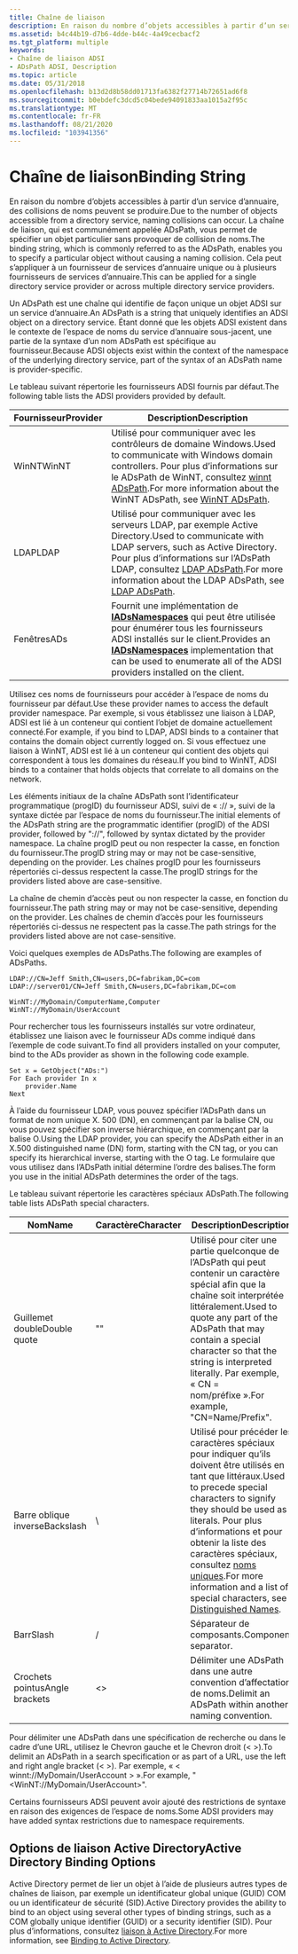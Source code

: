 ```yaml
---
title: Chaîne de liaison
description: En raison du nombre d’objets accessibles à partir d’un service d’annuaire, des collisions de noms peuvent se produire.
ms.assetid: b4c44b19-d7b6-4dde-b44c-4a49cecbacf2
ms.tgt_platform: multiple
keywords:
- Chaîne de liaison ADSI
- ADsPath ADSI, Description
ms.topic: article
ms.date: 05/31/2018
ms.openlocfilehash: b13d2d8b58dd01713fa6382f27714b72651ad6f8
ms.sourcegitcommit: b0ebdefc3dcd5c04bede94091833aa1015a2f95c
ms.translationtype: MT
ms.contentlocale: fr-FR
ms.lasthandoff: 08/21/2020
ms.locfileid: "103941356"
---
```

# <a name="binding-string"></a><span data-ttu-id="0cf69-105">Chaîne de liaison</span><span class="sxs-lookup"><span data-stu-id="0cf69-105">Binding String</span></span>

<span data-ttu-id="0cf69-106">En raison du nombre d’objets accessibles à partir d’un service d’annuaire, des collisions de noms peuvent se produire.</span><span class="sxs-lookup"><span data-stu-id="0cf69-106">Due to the number of objects accessible from a directory service, naming collisions can occur.</span></span> <span data-ttu-id="0cf69-107">La chaîne de liaison, qui est communément appelée ADsPath, vous permet de spécifier un objet particulier sans provoquer de collision de noms.</span><span class="sxs-lookup"><span data-stu-id="0cf69-107">The binding string, which is commonly referred to as the ADsPath, enables you to specify a particular object without causing a naming collision.</span></span> <span data-ttu-id="0cf69-108">Cela peut s’appliquer à un fournisseur de services d’annuaire unique ou à plusieurs fournisseurs de services d’annuaire.</span><span class="sxs-lookup"><span data-stu-id="0cf69-108">This can be applied for a single directory service provider or across multiple directory service providers.</span></span>

<span data-ttu-id="0cf69-109">Un ADsPath est une chaîne qui identifie de façon unique un objet ADSI sur un service d’annuaire.</span><span class="sxs-lookup"><span data-stu-id="0cf69-109">An ADsPath is a string that uniquely identifies an ADSI object on a directory service.</span></span> <span data-ttu-id="0cf69-110">Étant donné que les objets ADSI existent dans le contexte de l’espace de noms du service d’annuaire sous-jacent, une partie de la syntaxe d’un nom ADsPath est spécifique au fournisseur.</span><span class="sxs-lookup"><span data-stu-id="0cf69-110">Because ADSI objects exist within the context of the namespace of the underlying directory service, part of the syntax of an ADsPath name is provider-specific.</span></span>

<span data-ttu-id="0cf69-111">Le tableau suivant répertorie les fournisseurs ADSI fournis par défaut.</span><span class="sxs-lookup"><span data-stu-id="0cf69-111">The following table lists the ADSI providers provided by default.</span></span>



| <span data-ttu-id="0cf69-112">Fournisseur</span><span class="sxs-lookup"><span data-stu-id="0cf69-112">Provider</span></span>         | <span data-ttu-id="0cf69-113">Description</span><span class="sxs-lookup"><span data-stu-id="0cf69-113">Description</span></span>                                                                                                                                                     |
|------------------|-----------------------------------------------------------------------------------------------------------------------------------------------------------------|
| <span data-ttu-id="0cf69-114">WinNT</span><span class="sxs-lookup"><span data-stu-id="0cf69-114">WinNT</span></span><br/> | <span data-ttu-id="0cf69-115">Utilisé pour communiquer avec les contrôleurs de domaine Windows.</span><span class="sxs-lookup"><span data-stu-id="0cf69-115">Used to communicate with Windows domain controllers.</span></span> <span data-ttu-id="0cf69-116">Pour plus d’informations sur le ADsPath de WinNT, consultez [winnt ADsPath](winnt-adspath.md).</span><span class="sxs-lookup"><span data-stu-id="0cf69-116">For more information about the WinNT ADsPath, see [WinNT ADsPath](winnt-adspath.md).</span></span><br/>           |
| <span data-ttu-id="0cf69-117">LDAP</span><span class="sxs-lookup"><span data-stu-id="0cf69-117">LDAP</span></span><br/>  | <span data-ttu-id="0cf69-118">Utilisé pour communiquer avec les serveurs LDAP, par exemple Active Directory.</span><span class="sxs-lookup"><span data-stu-id="0cf69-118">Used to communicate with LDAP servers, such as Active Directory.</span></span> <span data-ttu-id="0cf69-119">Pour plus d’informations sur l’ADsPath LDAP, consultez [LDAP ADsPath](ldap-adspath.md).</span><span class="sxs-lookup"><span data-stu-id="0cf69-119">For more information about the LDAP ADsPath, see [LDAP ADsPath](ldap-adspath.md).</span></span><br/>  |
| <span data-ttu-id="0cf69-120">Fenêtres</span><span class="sxs-lookup"><span data-stu-id="0cf69-120">ADs</span></span><br/>   | <span data-ttu-id="0cf69-121">Fournit une implémentation de [**IADsNamespaces**](/windows/desktop/api/Iads/nn-iads-iadsnamespaces) qui peut être utilisée pour énumérer tous les fournisseurs ADSI installés sur le client.</span><span class="sxs-lookup"><span data-stu-id="0cf69-121">Provides an [**IADsNamespaces**](/windows/desktop/api/Iads/nn-iads-iadsnamespaces) implementation that can be used to enumerate all of the ADSI providers installed on the client.</span></span><br/> |



 

<span data-ttu-id="0cf69-122">Utilisez ces noms de fournisseurs pour accéder à l’espace de noms du fournisseur par défaut.</span><span class="sxs-lookup"><span data-stu-id="0cf69-122">Use these provider names to access the default provider namespace.</span></span> <span data-ttu-id="0cf69-123">Par exemple, si vous établissez une liaison à LDAP, ADSI est lié à un conteneur qui contient l’objet de domaine actuellement connecté.</span><span class="sxs-lookup"><span data-stu-id="0cf69-123">For example, if you bind to LDAP, ADSI binds to a container that contains the domain object currently logged on.</span></span> <span data-ttu-id="0cf69-124">Si vous effectuez une liaison à WinNT, ADSI est lié à un conteneur qui contient des objets qui correspondent à tous les domaines du réseau.</span><span class="sxs-lookup"><span data-stu-id="0cf69-124">If you bind to WinNT, ADSI binds to a container that holds objects that correlate to all domains on the network.</span></span>

<span data-ttu-id="0cf69-125">Les éléments initiaux de la chaîne ADsPath sont l’identificateur programmatique (progID) du fournisseur ADSI, suivi de « :// », suivi de la syntaxe dictée par l’espace de noms du fournisseur.</span><span class="sxs-lookup"><span data-stu-id="0cf69-125">The initial elements of the ADsPath string are the programmatic identifier (progID) of the ADSI provider, followed by "://", followed by syntax dictated by the provider namespace.</span></span> <span data-ttu-id="0cf69-126">La chaîne progID peut ou non respecter la casse, en fonction du fournisseur.</span><span class="sxs-lookup"><span data-stu-id="0cf69-126">The progID string may or may not be case-sensitive, depending on the provider.</span></span> <span data-ttu-id="0cf69-127">Les chaînes progID pour les fournisseurs répertoriés ci-dessus respectent la casse.</span><span class="sxs-lookup"><span data-stu-id="0cf69-127">The progID strings for the providers listed above are case-sensitive.</span></span>

<span data-ttu-id="0cf69-128">La chaîne de chemin d’accès peut ou non respecter la casse, en fonction du fournisseur.</span><span class="sxs-lookup"><span data-stu-id="0cf69-128">The path string may or may not be case-sensitive, depending on the provider.</span></span> <span data-ttu-id="0cf69-129">Les chaînes de chemin d’accès pour les fournisseurs répertoriés ci-dessus ne respectent pas la casse.</span><span class="sxs-lookup"><span data-stu-id="0cf69-129">The path strings for the providers listed above are not case-sensitive.</span></span>

<span data-ttu-id="0cf69-130">Voici quelques exemples de ADsPaths.</span><span class="sxs-lookup"><span data-stu-id="0cf69-130">The following are examples of ADsPaths.</span></span>

``` syntax
LDAP://CN=Jeff Smith,CN=users,DC=fabrikam,DC=com
LDAP://server01/CN=Jeff Smith,CN=users,DC=fabrikam,DC=com
 
WinNT://MyDomain/ComputerName,Computer
WinNT://MyDomain/UserAccount
```

<span data-ttu-id="0cf69-131">Pour rechercher tous les fournisseurs installés sur votre ordinateur, établissez une liaison avec le fournisseur ADs comme indiqué dans l’exemple de code suivant.</span><span class="sxs-lookup"><span data-stu-id="0cf69-131">To find all providers installed on your computer, bind to the ADs provider as shown in the following code example.</span></span>


```VB
Set x = GetObject("ADs:")
For Each provider In x
    provider.Name
Next
```



<span data-ttu-id="0cf69-132">À l’aide du fournisseur LDAP, vous pouvez spécifier l’ADsPath dans un format de nom unique X. 500 (DN), en commençant par la balise CN, ou vous pouvez spécifier son inverse hiérarchique, en commençant par la balise O.</span><span class="sxs-lookup"><span data-stu-id="0cf69-132">Using the LDAP provider, you can specify the ADsPath either in an X.500 distinguished name (DN) form, starting with the CN tag, or you can specify its hierarchical inverse, starting with the O tag.</span></span> <span data-ttu-id="0cf69-133">Le formulaire que vous utilisez dans l’ADsPath initial détermine l’ordre des balises.</span><span class="sxs-lookup"><span data-stu-id="0cf69-133">The form you use in the initial ADsPath determines the order of the tags.</span></span>

<span data-ttu-id="0cf69-134">Le tableau suivant répertorie les caractères spéciaux ADsPath.</span><span class="sxs-lookup"><span data-stu-id="0cf69-134">The following table lists ADsPath special characters.</span></span>



| <span data-ttu-id="0cf69-135">Nom</span><span class="sxs-lookup"><span data-stu-id="0cf69-135">Name</span></span>                      | <span data-ttu-id="0cf69-136">Caractère</span><span class="sxs-lookup"><span data-stu-id="0cf69-136">Character</span></span>           | <span data-ttu-id="0cf69-137">Description</span><span class="sxs-lookup"><span data-stu-id="0cf69-137">Description</span></span>                                                                                                                                                                                           |
|---------------------------|---------------------|-------------------------------------------------------------------------------------------------------------------------------------------------------------------------------------------------------|
| <span data-ttu-id="0cf69-138">Guillemet double</span><span class="sxs-lookup"><span data-stu-id="0cf69-138">Double quote</span></span><br/>   | <span data-ttu-id="0cf69-139">"</span><span class="sxs-lookup"><span data-stu-id="0cf69-139">"</span></span><br/>        | <span data-ttu-id="0cf69-140">Utilisé pour citer une partie quelconque de l’ADsPath qui peut contenir un caractère spécial afin que la chaîne soit interprétée littéralement.</span><span class="sxs-lookup"><span data-stu-id="0cf69-140">Used to quote any part of the ADsPath that may contain a special character so that the string is interpreted literally.</span></span> <span data-ttu-id="0cf69-141">Par exemple, « CN = nom/préfixe ».</span><span class="sxs-lookup"><span data-stu-id="0cf69-141">For example, "CN=Name/Prefix".</span></span><br/>                                     |
| <span data-ttu-id="0cf69-142">Barre oblique inverse</span><span class="sxs-lookup"><span data-stu-id="0cf69-142">Backslash</span></span><br/>      | \\<br/>       | <span data-ttu-id="0cf69-143">Utilisé pour précéder les caractères spéciaux pour indiquer qu’ils doivent être utilisés en tant que littéraux.</span><span class="sxs-lookup"><span data-stu-id="0cf69-143">Used to precede special characters to signify they should be used as literals.</span></span> <span data-ttu-id="0cf69-144">Pour plus d’informations et pour obtenir la liste des caractères spéciaux, consultez [noms uniques](/previous-versions/windows/desktop/ldap/distinguished-names).</span><span class="sxs-lookup"><span data-stu-id="0cf69-144">For more information and a list of special characters, see [Distinguished Names](/previous-versions/windows/desktop/ldap/distinguished-names).</span></span><br/> |
| <span data-ttu-id="0cf69-145">Barr</span><span class="sxs-lookup"><span data-stu-id="0cf69-145">Slash</span></span><br/>          | /<br/>        | <span data-ttu-id="0cf69-146">Séparateur de composants.</span><span class="sxs-lookup"><span data-stu-id="0cf69-146">Component separator.</span></span><br/>                                                                                                                                                                       |
| <span data-ttu-id="0cf69-147">Crochets pointus</span><span class="sxs-lookup"><span data-stu-id="0cf69-147">Angle brackets</span></span><br/> | <><br/> | <span data-ttu-id="0cf69-148">Délimiter une ADsPath dans une autre convention d’affectation de noms.</span><span class="sxs-lookup"><span data-stu-id="0cf69-148">Delimit an ADsPath within another naming convention.</span></span><br/>                                                                                                                                       |



 

<span data-ttu-id="0cf69-149">Pour délimiter une ADsPath dans une spécification de recherche ou dans le cadre d’une URL, utilisez le Chevron gauche et le Chevron droit (< >).</span><span class="sxs-lookup"><span data-stu-id="0cf69-149">To delimit an ADsPath in a search specification or as part of a URL, use the left and right angle bracket (< >).</span></span> <span data-ttu-id="0cf69-150">Par exemple, « &lt; winnt://MyDomain/UserAccount &gt; ».</span><span class="sxs-lookup"><span data-stu-id="0cf69-150">For example, "&lt;WinNT://MyDomain/UserAccount&gt;".</span></span>

<span data-ttu-id="0cf69-151">Certains fournisseurs ADSI peuvent avoir ajouté des restrictions de syntaxe en raison des exigences de l’espace de noms.</span><span class="sxs-lookup"><span data-stu-id="0cf69-151">Some ADSI providers may have added syntax restrictions due to namespace requirements.</span></span>

## <a name="active-directory-binding-options"></a><span data-ttu-id="0cf69-152">Options de liaison Active Directory</span><span class="sxs-lookup"><span data-stu-id="0cf69-152">Active Directory Binding Options</span></span>

<span data-ttu-id="0cf69-153">Active Directory permet de lier un objet à l’aide de plusieurs autres types de chaînes de liaison, par exemple un identificateur global unique (GUID) COM ou un identificateur de sécurité (SID).</span><span class="sxs-lookup"><span data-stu-id="0cf69-153">Active Directory provides the ability to bind to an object using several other types of binding strings, such as a COM globally unique identifier (GUID) or a security identifier (SID).</span></span> <span data-ttu-id="0cf69-154">Pour plus d’informations, consultez [liaison à Active Directory](/windows/desktop/AD/binding-to-active-directory-domain-services).</span><span class="sxs-lookup"><span data-stu-id="0cf69-154">For more information, see [Binding to Active Directory](/windows/desktop/AD/binding-to-active-directory-domain-services).</span></span>

 

